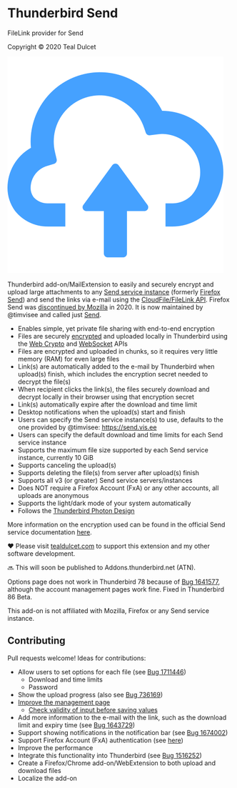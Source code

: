 # Thunderbird Send
FileLink provider for Send

Copyright © 2020 Teal Dulcet

![](icons/icon.svg)

Thunderbird add-on/MailExtension to easily and securely encrypt and upload large attachments to any [Send service instance](https://github.com/timvisee/send-instances/#instances) (formerly [Firefox Send](https://github.com/mozilla/send)) and send the links via e-mail using the [CloudFile/FileLink API](https://thunderbird-webextensions.readthedocs.io/en/latest/cloudFile.html). Firefox Send was [discontinued by Mozilla](https://support.mozilla.org/en-US/kb/what-happened-firefox-send) in 2020. It is now maintained by @timvisee and called just [Send](https://github.com/timvisee/send).

* Enables simple, yet private file sharing with end-to-end encryption
* Files are securely [encrypted](https://github.com/timvisee/send/blob/master/docs/encryption.md) and uploaded locally in Thunderbird using the [Web Crypto](https://developer.mozilla.org/en-US/docs/Web/API/Web_Crypto_API) and [WebSocket](https://developer.mozilla.org/en-US/docs/Web/API/WebSockets_API) APIs
* Files are encrypted and uploaded in chunks, so it requires very little memory (RAM) for even large files
* Link(s) are automatically added to the e-mail by Thunderbird when upload(s) finish, which includes the encryption secret needed to decrypt the file(s)
* When recipient clicks the link(s), the files securely download and decrypt locally in their browser using that encryption secret
* Link(s) automatically expire after the download and time limit
* Desktop notifications when the upload(s) start and finish
* Users can specify the Send service instance(s) to use, defaults to the one provided by @timvisee: https://send.vis.ee
* Users can specify the default download and time limits for each Send service instance
* Supports the maximum file size supported by each Send service instance, currently 10 GiB
* Supports canceling the upload(s)
* Supports deleting the file(s) from server after upload(s) finish
* Supports all v3 (or greater) Send service servers/instances
* Does NOT require a Firefox Account (FxA) or any other accounts, all uploads are anonymous
* Supports the light/dark mode of your system automatically
* Follows the [Thunderbird Photon Design](https://style.thunderbird.net/)

More information on the encryption used can be found in the official Send service documentation [here](https://github.com/timvisee/send/blob/master/docs/encryption.md).

❤️ Please visit [tealdulcet.com](https://www.tealdulcet.com/) to support this extension and my other software development.

🔜 This will soon be published to Addons.thunderbird.net (ATN).

Options page does not work in Thunderbird 78 because of [Bug 1641577](https://bugzilla.mozilla.org/show_bug.cgi?id=1641577), although the account management pages work fine. Fixed in Thunderbird 86 Beta.

This add-on is not affiliated with Mozilla, Firefox or any Send service instance.

## Contributing

Pull requests welcome! Ideas for contributions:

* Allow users to set options for each file (see [Bug 1711446](https://bugzilla.mozilla.org/show_bug.cgi?id=1711446))
	* Download and time limits
	* Password
* Show the upload progress (also see [Bug 736169](https://bugzilla.mozilla.org/show_bug.cgi?id=736169))
* [Improve the management page](https://github.com/TinyWebEx/AutomaticSettings/issues/13)
	* [Check validity of input before saving values](https://github.com/TinyWebEx/AutomaticSettings/issues/14)
* Add more information to the e-mail with the link, such as the download limit and expiry time (see [Bug 1643729](https://bugzilla.mozilla.org/show_bug.cgi?id=1643729))
* Support showing notifications in the notification bar (see [Bug 1674002](https://bugzilla.mozilla.org/show_bug.cgi?id=1674002))
* Support Firefox Account (FxA) authentication (see [here](https://gitlab.com/timvisee/ffsend/-/issues/58))
* Improve the performance
* Integrate this functionality into Thunderbird (see [Bug 1516252](https://bugzilla.mozilla.org/show_bug.cgi?id=1516252))
* Create a Firefox/Chrome add-on/WebExtension to both upload and download files
* Localize the add-on

